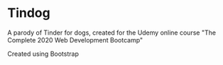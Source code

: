 # Tindog
A parody of Tinder for dogs, created for the Udemy online course "The Complete 2020 Web Development Bootcamp"

Created using Bootstrap

